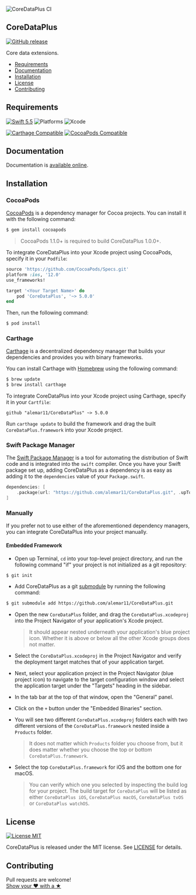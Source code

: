 ![CoreDataPlus CI](https://github.com/alemar11/CoreDataPlus/workflows/CoreDataPlus%20CI/badge.svg?branch=master)

## CoreDataPlus
[![GitHub release](https://img.shields.io/github/release/alemar11/CoreDataPlus.svg)](https://github.com/alemar11/CoreDataPlus/releases) 

Core data extensions.

- [Requirements](#requirements)
- [Documentation](#documentation)
- [Installation](#installation)
- [License](#license)
- [Contributing](#contributing)

## Requirements

[![Swift 5.5](https://img.shields.io/badge/Swift-5.3-orange.svg?style=flat)](https://developer.apple.com/swift)
![Platforms](https://img.shields.io/badge/Platform-iOS%2012%2B%20|%20macOS%2010.14+%20|%20tvOS%2012+%20|%20watchOS%205+-blue.svg) 
![Xcode](https://img.shields.io/badge/Xcode-12-blue.svg) 

[![Carthage Compatible](https://img.shields.io/badge/Carthage-compatible-4BC51D.svg?style=flat)](https://github.com/Carthage/Carthage)
[![CocoaPods Compatible](https://img.shields.io/cocoapods/v/CoreDataPlus.svg)](https://cocoapods.org/pods/CoreDataPlus)

## Documentation

Documentation is [available online](http://www.alessandromarzoli.com/CoreDataPlus).

## Installation

### CocoaPods

[CocoaPods](http://cocoapods.org) is a dependency manager for Cocoa projects. You can install it with the following command:

```bash
$ gem install cocoapods
```

> CocoaPods 1.1.0+ is required to build CoreDataPlus 1.0.0+.

To integrate CoreDataPlus into your Xcode project using CocoaPods, specify it in your `Podfile`:

```ruby
source 'https://github.com/CocoaPods/Specs.git'
platform :ios, '12.0'
use_frameworks!

target '<Your Target Name>' do
    pod 'CoreDataPlus', '~> 5.0.0'
end
```

Then, run the following command:

```bash
$ pod install
```

### Carthage

[Carthage](https://github.com/Carthage/Carthage) is a decentralized dependency manager that builds your dependencies and provides you with binary frameworks.

You can install Carthage with [Homebrew](http://brew.sh/) using the following command:

```bash
$ brew update
$ brew install carthage
```

To integrate CoreDataPlus into your Xcode project using Carthage, specify it in your `Cartfile`:

```ogdl
github "alemar11/CoreDataPlus" ~> 5.0.0
```

Run `carthage update` to build the framework and drag the built `CoreDataPlus.framework` into your Xcode project.

### Swift Package Manager

The [Swift Package Manager](https://swift.org/package-manager/) is a tool for automating the distribution of Swift code and is integrated into the `swift` compiler. 
Once you have your Swift package set up, adding CoreDataPlus as a dependency is as easy as adding it to the `dependencies` value of your `Package.swift`.

```swift
dependencies: [
    .package(url: "https://github.com/alemar11/CoreDataPlus.git", .upToNextMajor(from: "5.0.0"))
]
```

### Manually

If you prefer not to use either of the aforementioned dependency managers, you can integrate CoreDataPlus into your project manually.

#### Embedded Framework

- Open up Terminal, `cd` into your top-level project directory, and run the following command "if" your project is not initialized as a git repository:

```bash
$ git init
```

- Add CoreDataPlus as a git [submodule](http://git-scm.com/docs/git-submodule) by running the following command:

```bash
$ git submodule add https://github.com/alemar11/CoreDataPlus.git
```

- Open the new `CoreDataPlus` folder, and drag the `CoreDataPlus.xcodeproj` into the Project Navigator of your application's Xcode project.

    > It should appear nested underneath your application's blue project icon. Whether it is above or below all the other Xcode groups does not matter.

- Select the `CoreDataPlus.xcodeproj` in the Project Navigator and verify the deployment target matches that of your application target.
- Next, select your application project in the Project Navigator (blue project icon) to navigate to the target configuration window and select the application target under the "Targets" heading in the sidebar.
- In the tab bar at the top of that window, open the "General" panel.
- Click on the `+` button under the "Embedded Binaries" section.
- You will see two different `CoreDataPlus.xcodeproj` folders each with two different versions of the `CoreDataPlus.framework` nested inside a `Products` folder.

    > It does not matter which `Products` folder you choose from, but it does matter whether you choose the top or bottom `CoreDataPlus.framework`.

- Select the top `CoreDataPlus.framework` for iOS and the bottom one for macOS.

    > You can verify which one you selected by inspecting the build log for your project. The build target for `CoreDataPlus` will be listed as either `CoreDataPlus iOS`, `CoreDataPlus macOS`, `CoreDataPlus tvOS` or `CoreDataPlus watchOS`.


## License

[![License MIT](https://img.shields.io/badge/License-MIT-lightgrey.svg?style=flat)](https://github.com/alemar11/Console/blob/master/LICENSE)

CoreDataPlus is released under the MIT license. See [LICENSE](./LICENSE.md) for details.

## Contributing

Pull requests are welcome!  
[Show your ❤ with a ★](https://github.com/alemar11/CoreDataPlus/stargazers)
